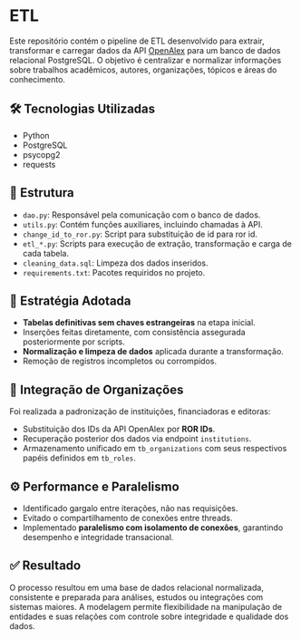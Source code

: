 # ETL

Este repositório contém o pipeline de ETL desenvolvido para extrair, transformar e carregar dados da API [OpenAlex](https://openalex.org/) para um banco de dados relacional PostgreSQL. O objetivo é centralizar e normalizar informações sobre trabalhos acadêmicos, autores, organizações, tópicos e áreas do conhecimento.

## 🛠️ Tecnologias Utilizadas

- Python
- PostgreSQL
- psycopg2
- requests

## 📐 Estrutura

- `dao.py`: Responsável pela comunicação com o banco de dados.
- `utils.py`: Contém funções auxiliares, incluindo chamadas à API.
- `change_id_to_ror.py`: Script para substituição de id para ror id.
- `etl_*.py`: Scripts para execução de extração, transformação e carga de cada tabela.
- `cleaning_data.sql`: Limpeza dos dados inseridos.
- `requirements.txt`: Pacotes requiridos no projeto.

## 🧩 Estratégia Adotada

- **Tabelas definitivas sem chaves estrangeiras** na etapa inicial.
- Inserções feitas diretamente, com consistência assegurada posteriormente por scripts.
- **Normalização e limpeza de dados** aplicada durante a transformação.
- Remoção de registros incompletos ou corrompidos.

## 🏢 Integração de Organizações

Foi realizada a padronização de instituições, financiadoras e editoras:

- Substituição dos IDs da API OpenAlex por **ROR IDs**.
- Recuperação posterior dos dados via endpoint `institutions`.
- Armazenamento unificado em `tb_organizations` com seus respectivos papéis definidos em `tb_roles`.

## ⚙️ Performance e Paralelismo

- Identificado gargalo entre iterações, não nas requisições.
- Evitado o compartilhamento de conexões entre threads.
- Implementado **paralelismo com isolamento de conexões**, garantindo desempenho e integridade transacional.

## ✅ Resultado

O processo resultou em uma base de dados relacional normalizada, consistente e preparada para análises, estudos ou integrações com sistemas maiores. A modelagem permite flexibilidade na manipulação de entidades e suas relações com controle sobre integridade e qualidade dos dados.
